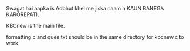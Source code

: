 Swagat hai aapka is Adbhut khel me jiska naam h KAUN BANEGA KAROREPATI.

KBCnew is the main file.

formatting.c and ques.txt should be in the same directory for kbcnew.c to work
